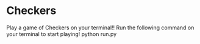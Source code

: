 # Checkers
Play a game of Checkers on your terminal!!
Run the following command on your terminal to start playing!
python run.py
